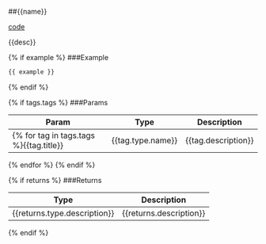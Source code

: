 ##{{name}}

[code](https://www.google.com/{{startingLine}})

{{desc}}

{% if example %}
###Example
```javascript
{{ example }}
```
{% endif %}

{% if tags.tags %}
###Params


Param | Type | Description
--- | --- | ---
{% for tag in tags.tags %}{{tag.title}} | {{tag.type.name}} | {{tag.description}}
{% endfor %}
{% endif %}

{% if returns %}
###Returns


Type | Description
--- | ---
{{returns.type.description}} | {{returns.description}}
{% endif %}
